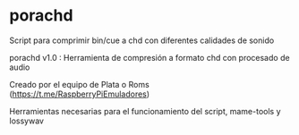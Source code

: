 # porachd
Script para comprimir bin/cue a chd con diferentes calidades de sonido

porachd v1.0 : Herramienta de compresión a formato chd con procesado de audio

Creado por el equipo de Plata o Roms (https://t.me/RaspberryPiEmuladores)

Herramientas necesarias para el funcionamiento del script, mame-tools y lossywav
